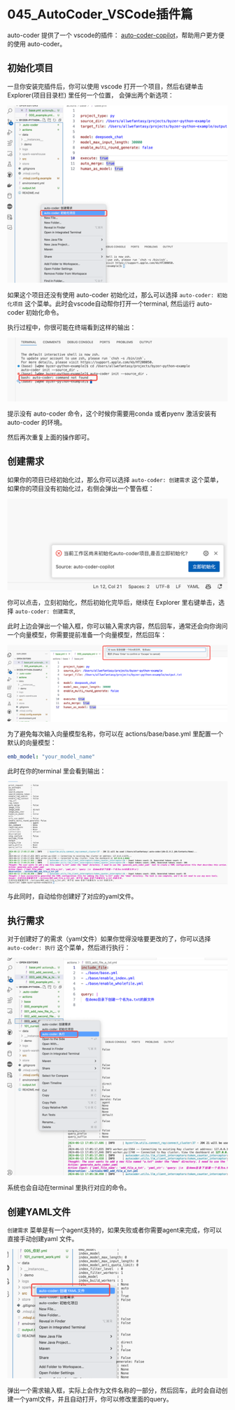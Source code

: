 # 045_AutoCoder_VSCode插件篇

auto-coder 提供了一个 vscode的插件： [auto-coder-copilot](https://marketplace.visualstudio.com/items?itemName=allwefantasy.auto-coder-copilot)，帮助用户更方便的使用 auto-coder。

## 初始化项目

一旦你安装完插件后，你可以使用 vscode 打开一个项目，然后右键单击 Explorer(项目目录栏) 里任何一个位置，
会弹出两个新选项：

![](../images/045-01.png)

如果这个项目还没有使用 auto-coder 初始化过，那么可以选择 `auto-coder: 初始化项目` 这个菜单。此时会vscode自动帮你打开一个terminal, 然后运行 
auto-coder 初始化命令。

执行过程中，你很可能在终端看到这样的输出：

![](../images/045-02.png)

提示没有 auto-coder 命令，这个时候你需要用conda 或者pyenv 激活安装有 auto-coder 的环境。

然后再次重复上面的操作即可。


## 创建需求

如果你的项目已经初始化过，那么你可以选择 `auto-coder: 创建需求` 这个菜单，如果你的项目没有初始化过，右侧会弹出一个警告框：

![](../images/045-03.png)

你可以点击，立刻初始化，然后初始化完毕后，继续在 Explorer 里右键单击，选择 `auto-coder: 创建需求`,

此时上边会弹出一个输入框，你可以输入需求内容，然后回车，通常还会向你询问一个向量模型，你需要提前准备一个向量模型，然后回车：

![](../images/045-04.png)

为了避免每次输入向量模型名称，你可以在 actions/base/base.yml 里配置一个默认的向量模型：

```yaml
emb_model: "your_model_name"
```

此时在你的terminal 里会看到输出：

![](../images/045-05.png)

与此同时，自动给你创建好了对应的yaml文件。

## 执行需求

对于创建好了的需求（yaml文件）如果你觉得没啥要更改的了，你可以选择 `auto-coder: 执行` 这个菜单，然后进行执行：

![](../images/045-06.png)

系统也会自动在terminal 里执行对应的命令。

## 创建YAML文件

`创建需求` 菜单是有一个agent支持的，如果失败或者你需要agent来完成，你可以直接手动创建yaml 文件。

![045-07](../images/045-07.png)

弹出一个需求输入框，实际上会作为文件名称的一部分，然后回车，此时会自动创建一个yaml文件，并且自动打开，你可以修改里面的query。














